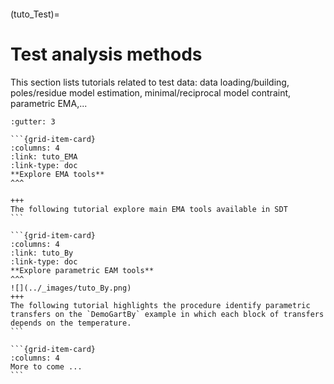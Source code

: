 ```{include} ../header.md
```
(tuto_Test)=
# Test analysis methods

This section lists tutorials related to test data: data loading/building, poles/residue model estimation, minimal/reciprocal model contraint, parametric EMA,...

````{grid}
:gutter: 3

```{grid-item-card} 
:columns: 4
:link: tuto_EMA
:link-type: doc
**Explore EMA tools**
^^^

+++
The following tutorial explore main EMA tools available in SDT
```

```{grid-item-card} 
:columns: 4
:link: tuto_By
:link-type: doc
**Explore parametric EAM tools**
^^^
![](../_images/tuto_By.png)
+++
The following tutorial highlights the procedure identify parametric transfers on the `DemoGartBy` example in which each block of transfers depends on the temperature.
```

```{grid-item-card}
:columns: 4
More to come ...
```

````